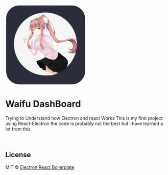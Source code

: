 <img src=".erb/img/COOl.png" width="50%" />

<br>
<h1>Waifu DashBoard</h1>
<p>
  Trying to Understand how Electron and react Works This is my first project using React-Electron the code is probably not the best but i have learned a lot from this
</p>
<br>

## License
MIT © [Electron React Boilerplate](https://github.com/electron-react-boilerplate)